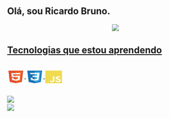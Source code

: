 ## Olá, sou Ricardo Bruno.


<div align="center">
  <a href="https://github.com/RicardoBruno1">
  <img height="180em" src="https://github-readme-stats.vercel.app/api?username=RicardoBruno1&show_icons=true&hide=contribs,prs&cache_seconds=86400&theme=dracula"
  <img height="180em" src="https://github-readme-stats.vercel.app/api?/top-langs/username=RicardoBruno1&layout=compact&langs_count=7&theme=dracula"/>
</div>

## Tecnologias que estou aprendendo
<div style="display: inline_block"><br>
  <img align="center" alt="HTML" height="30" width="40" src="https://raw.githubusercontent.com/devicons/devicon/master/icons/html5/html5-original.svg">
  <img align="center" alt="CSS" height="30" width="40" src="https://raw.githubusercontent.com/devicons/devicon/master/icons/css3/css3-original.svg">
  <img align="center" alt="Js" height="30" width="40" src="https://raw.githubusercontent.com/devicons/devicon/master/icons/javascript/javascript-plain.svg"> 
   
</div>

##

<div> 
  <a href="https://mail.google.com/mail/u/0/">
  <img src="https://img.shields.io/badge/Gmail-D14836?style=for-the-badge&logo=gmail&logoColor=white">
  
</div>
<div> 
  <a href="[https://www.linkedin.com/login/pt](https://www.linkedin.com/feed/)">
  <img src="https://img.shields.io/badge/LinkedIn-0077B5?style=for-the-badge&logo=linkedin&logoColor=white">
</div>
  
   
